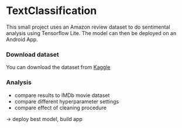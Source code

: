 # TextClassification
This small project uses an Amazon review dataset to do sentimental analysis using Tensorflow Lite. The model can then be deployed on an Android App.



### Download dataset

You can download the dataset from [Kaggle](https://www.kaggle.com/bittlingmayer/amazonreviews) 



### Analysis

- compare results to IMDb movie dataset
- compare different hyperparameter settings
- compare effect of cleaning procedure



-> deploy best model, build app